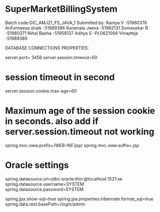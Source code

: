 # SuperMarketBillingSystem
Batch code:GIC_AMJ21_FS_JAVA_1
Submitted by:
Ramya V              -51960376
Arifunneesa shaik    -51989386
Karamala Jeeva       -51962131
Somasekar R          -51960371
Nihal Basha          -51958137
Aditya S             -PL0621094
Vinayteja            -51989389


DATABASE CONNECTIONS PROPERTIES:

server.port= 3456
server.session.timeout=60         
# session timeout in second 
server.session.cookie.max-age=60 
# Maximum age of the session cookie in seconds. also add if server.session.timeout not working
spring.mvc.view.prefix=/WEB-INF/jsp/
spring.mvc.view.suffix=.jsp
# Oracle settings
spring.datasource.url=jdbc:oracle:thin:@localhost:1521:xe
spring.datasource.username=SYSTEM
spring.datasource.password=SYSTEM

spring.jpa.show-sql=true
spring.jpa.properties.hibernate.format_sql=true
spring.data.rest.basePath=/login/admin
